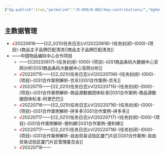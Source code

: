 ```yaml
---
{"dg-publish":true,"permalink":"/8-000/8-002/key-contributions/","dgHomeLink":true,"dgPassFrontmatter":false}
---
```



## 主数据管理
+ <strong><font color=#FF0000>√</font></strong>20220616——[[(2_021)(任务日志)/√(20220616)-(任务封闭)-(000)-(项目)-(商品主子品牌匹配清洗)|商品主子品牌匹配清洗]]
+ ——中国物品编码中心合作项目
    + ——[[(20220617)-(任务封闭)-(000)-(项目)-(GS1商品条码大数据中心官网分析)|GS1商品条码大数据中心官网分析]]
    + <strong><font color=#FF0000>√</font></strong>20220715——[[(2_021)(任务日志)/√(20220706)-(任务封闭)-(000)-(项目)-(GS1合作案例解析-京东)|GS1合作案例-京东]]
    + <strong><font color=#FF0000>√</font></strong>20220715——[[(2_021)(任务日志)/√(20220715)-(任务封闭)-(000)-(项目)-(GS1合作案例解析-商品源数据团体标准)|GS1合作案例-商品源数据团体标准-阿里巴巴]]
    + <strong><font color=#FF0000>√</font></strong>20220716——[[(2_021)(任务日志)/√(20220716)-(任务封闭)-(000)-(项目)-(GS1合作案例解析-拼多多)|GS1合作案例-拼多多]]
    + <strong><font color=#FF0000>√</font></strong>20220717——[[(2_021)(任务日志)/√(20220717)-(任务封闭)-(000)-(项目)-(GS1合作案例解析-便利蜂)|GS1合作案例-便利蜂]]
    + <strong><font color=#FF0000>√</font></strong>20220717——[[(2_021)(任务日志)/√(20220718)-(任务封闭)-(000)-(项目)-(GS1合作案例解析-自由贸易试验区厦门片区)|GS1合作案例-自由贸易试验区厦门片区管理委员会]]
    + <strong><font color=#FF0000>√</font></strong>20220718——















